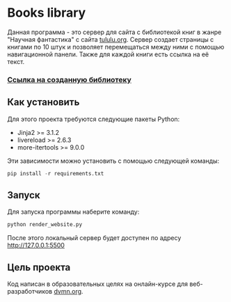 # Books library

Данная программа - это сервер для сайта с библиотекой книг в жанре "Научная фантастика" 
c сайта [tululu.org](https://tululu.org). Сервер создает страницы с книгами по 10 штук 
и позволяет перемещаться между ними с помощью навигационной панели. Также для каждой книги 
есть ссылка на её текст.

### [Ссылка на созданную библиотеку](https://daniilit.github.io/devman_books_library_online/pages/index1.html)


## Как установить

Для этого проекта требуются следующие пакеты Python:

- Jinja2 >= 3.1.2
- livereload >= 2.6.3
- more-itertools >= 9.0.0

Эти зависимости можно установить с помощью следующей команды:

```Python
pip install -r requirements.txt
```


## Запуск

Для запуска программы наберите команду:

```Python
python render_website.py
```

После этого локальный сервер будет доступен по адресу <http://127.0.0.1:5500>


## Цель проекта

Код написан в образовательных целях на онлайн-курсе для веб-разработчиков [dvmn.org](https://dvmn.org/).
